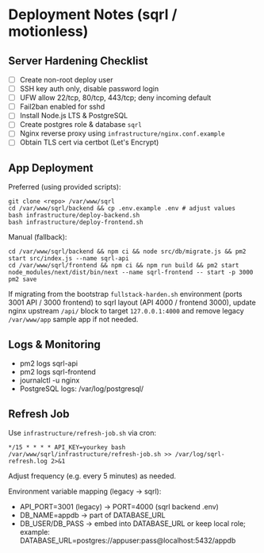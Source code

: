# Deployment Notes (sqrl / motionless)

## Server Hardening Checklist
- [ ] Create non-root deploy user
- [ ] SSH key auth only, disable password login
- [ ] UFW allow 22/tcp, 80/tcp, 443/tcp; deny incoming default
- [ ] Fail2ban enabled for sshd
- [ ] Install Node.js LTS & PostgreSQL
- [ ] Create postgres role & database `sqrl`
- [ ] Nginx reverse proxy using `infrastructure/nginx.conf.example`
- [ ] Obtain TLS cert via certbot (Let's Encrypt)

## App Deployment
Preferred (using provided scripts):
```
git clone <repo> /var/www/sqrl
cd /var/www/sqrl/backend && cp .env.example .env # adjust values
bash infrastructure/deploy-backend.sh
bash infrastructure/deploy-frontend.sh
```

Manual (fallback):
```
cd /var/www/sqrl/backend && npm ci && node src/db/migrate.js && pm2 start src/index.js --name sqrl-api
cd /var/www/sqrl/frontend && npm ci && npm run build && pm2 start node_modules/next/dist/bin/next --name sqrl-frontend -- start -p 3000
pm2 save
```

If migrating from the bootstrap `fullstack-harden.sh` environment (ports 3001 API / 3000 frontend) to sqrl layout (API 4000 / frontend 3000), update nginx upstream `/api/` block to target `127.0.0.1:4000` and remove legacy `/var/www/app` sample app if not needed.

## Logs & Monitoring
- pm2 logs sqrl-api
- pm2 logs sqrl-frontend
- journalctl -u nginx
- PostgreSQL logs: /var/log/postgresql/

## Refresh Job
Use `infrastructure/refresh-job.sh` via cron:
```
*/15 * * * * API_KEY=yourkey bash /var/www/sqrl/infrastructure/refresh-job.sh >> /var/log/sqrl-refresh.log 2>&1
```
Adjust frequency (e.g. every 5 minutes) as needed.

Environment variable mapping (legacy -> sqrl):
- API_PORT=3001 (legacy) -> PORT=4000 (sqrl backend .env)
- DB_NAME=appdb -> part of DATABASE_URL
- DB_USER/DB_PASS -> embed into DATABASE_URL or keep local role; example: DATABASE_URL=postgres://appuser:pass@localhost:5432/appdb
